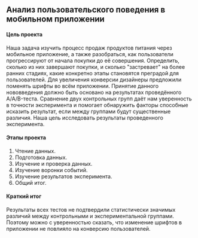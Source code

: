 ## Анализ пользовательского поведения в мобильном приложении
#### Цель проекта
Наша задача изучить процесс продаж продуктов питания через мобильное приложение, а также разобраться, как пользователи прогрессируют от начала покупки до её совершения. Определить, сколько из них завершают покупки, и сколько "застревает" на более ранних стадиях, какие конкретно этапы становятся преградой для пользователей. Для увеличения конверсии дизайнеры предложили поменять шрифты во всём приложении. Принятие данного нововведения должно быть основано на результатах проведённого A/A/B-теста. Сравнение двух контрольных групп даёт нам уверенность в точности эксперимента и помогает обнаружить факторы способные исказить результат, если между группами будут существенные различия. Наша цель исследовать результаты проведенного эксперимента.
#### Этапы проекта
1. Чтение данных.
2. Подготовка данных.
3. Изучение и проверка данных.
4. Изучение воронки событий.
5. Изучение результатов эксперимента.
6. Общий итог.
#### Краткий итог
Результаты всех тестов не подтвердили статистически значимых различий между контрольными и экспериментальной группами. Поэтому можно с уверенностью сказать, что изменение шрифтов в приложении не повлияло на конверсию пользователей.
